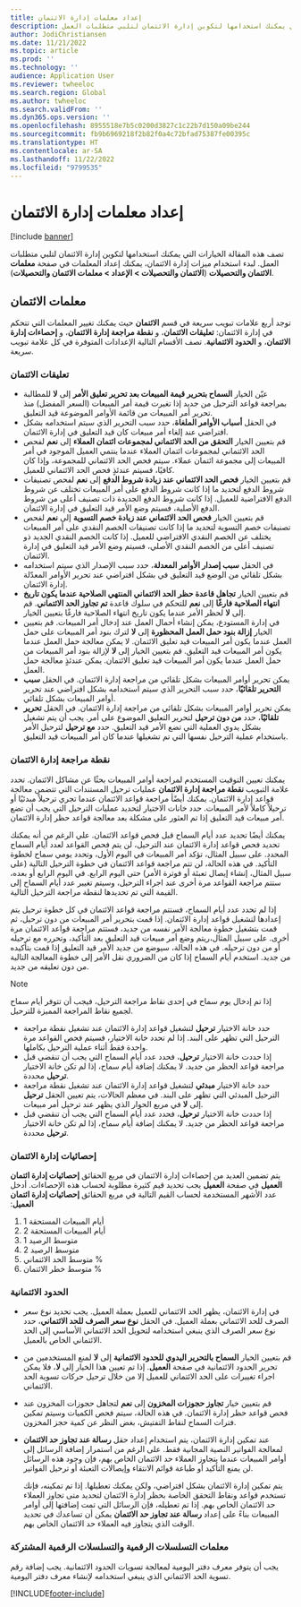 ```yaml
---
title: إعداد معلمات إدارة الائتمان‬
description: تصف هذه المقالة الخيارات التي يمكنك استخدامها لتكوين إدارة الائتمان لتلبي متطلبات العمل.
author: JodiChristiansen
ms.date: 11/21/2022
ms.topic: article
ms.prod: ''
ms.technology: ''
audience: Application User
ms.reviewer: twheeloc
ms.search.region: Global
ms.author: twheeloc
ms.search.validFrom: ''
ms.dyn365.ops.version: ''
ms.openlocfilehash: 8955518e7b5c0200d3827c1c22b7d150a09be244
ms.sourcegitcommit: fb9b6969218f2b82f0a4c72bfad75387fe00395c
ms.translationtype: HT
ms.contentlocale: ar-SA
ms.lasthandoff: 11/22/2022
ms.locfileid: "9799535"
---
```

# <a name="credit-management-parameters-setup"></a>إعداد معلمات إدارة الائتمان‬

[!include [banner](../includes/banner.md)]

تصف هذه المقالة الخيارات التي يمكنك استخدامها لتكوين إدارة الائتمان لتلبي متطلبات العمل. لبدء استخدام ميزات إدارة الائتمان، يمكنك إعداد المعلمات في صفحة  **معلمات الائتمان والتحصيلات** (**الائتمان والتحصيلات \> الإعداد \> معلمات الائتمان والتحصيلات**).

## <a name="credit-parameters"></a>معلمات الائتمان

توجد أربع علامات تبويب سريعة في قسم **الائتمان** حيث يمكنك تغيير المعلمات التي تتحكم في إدارة الائتمان: **تعليقات الائتمان**، و **نقطة مراجعة إدارة الائتمان**، و **إحصاءات إدارة الائتمان**، و **الحدود الائتمانية**. تصف الأقسام التالية الإعدادات المتوفرة في كل علامة تبويب سريعة.

### <a name="credit-holds"></a>تعليقات الائتمان

- عيّن الخيار **السماح بتحرير قيمة المبيعات بعد تحرير تعليق الأمر‬** إلى **لا** للمطالبة بمراجعة قواعد الترحيل من جديد إذا تغيرت قيمة أمر المبيعات (السعر المفضل) منذ تحرير أمر المبيعات من قائمة الأوامر الموضوعة قيد التعليق.
- في الحقل **أسباب الأوامر الملغاة**، حدد سبب التحرير الذي سيتم استخدامه بشكل افتراضي عند إلغاء أمر مبيعات كان قيد التعليق في إدارة الائتمان.
- قم بتعيين الخيار **التحقق من الحد الائتماني لمجموعات ائتمان العملاء** إلى **نعم** لفحص الحد الائتماني لمجموعات ائتمان العملاء عندما ينتمي العميل الموجود في أمر المبيعات إلى مجموعة ائتمان عملاء. سيتم فحص الحد الائتماني للمجموعة، وإذا كان كافيًا، فسيتم عندئذٍ فحص الحد الائتماني للعميل.
- قم بتعيين الخيار **فحص الحد الائتماني عند زيادة شروط الدفع** إلى **نعم** لفحص تصنيفات شروط الدفع لتحديد ما إذا كانت شروط الدفع على أمر المبيعات تختلف عن شروط الدفع الافتراضية للعميل. إذا كانت شروط الدفع الجديدة ذات تصنيف أعلى من شروط الدفع الأصلية، فسيتم وضع الأمر قيد التعليق في إدارة الائتمان.
- قم بتعيين الخيار **فحص الحد الائتماني عند زيادة خصم التسوية** إلى **نعم** لفحص تصنيفات خصم التسوية لتحديد ما إذا كانت تصنيفات الخصم النقدي على أمر المبيعات يختلف عن الخصم النقدي الافتراضي للعميل. إذا كانت الخصم النقدي الجديد ذو تصنيف أعلى من الخصم النقدي الأصلي، فسيتم وضع الأمر قيد التعليق في إدارة الائتمان.
- في الحقل **سبب إصدار الأوامر المعدلة‬**، حدد سبب الإصدار الذي سيتم استخدامه بشكل افتراضي عند تحرير الأوامر المعدّلة‏‎ بشكل تلقائي من الوضع قيد التعليق في إدارة الائتمان.
- قم بتعيين الخيار **تجاهل قاعدة حظر الحد الائتماني المنتهي الصلاحية عندما يكون تاريخ انتهاء الصلاحية فارغًا** إلى **نعم** للتحكم في سلوك قاعدة **تم تجاوز الحد الائتماني**. قم بتعيين الخيار‏‎ إلى **لا** لحظر الأمر عندما يكون تاريخ انتهاء الصلاحية فارغًا.
- في إدارة المستودع، يمكن إنشاء أحمال العمل عند إدخال أمر المبيعات. قم بتعيين الخيار **إزالة بنود حمل العمل المحظورة** إلى **لا** لترك بنود أمر المبيعات على حمل العمل عندما يكون أمر المبيعات قيد تعليق الائتمان. لا يمكن معالجة حمل العمل عندما يكون أمر المبيعات قيد التعليق. قم بتعيين الخيار إلى **لا** لإزالة بنود أمر المبيعات من حمل العمل عندما يكون أمر المبيعات قيد تعليق الائتمان. يمكن عندئذٍ معالجة حمل العمل.
- يمكن تحرير أوامر المبيعات بشكل تلقائي من مراجعة إدارة الائتمان. في الحقل **سبب التحرير تلقائيًا**، حدد سبب التحرير الذي سيتم استخدامه بشكل افتراضي عند تحرير أوامر المبيعات بشكل تلقائي.
- يمكن تحرير أوامر المبيعات بشكل تلقائي من مراجعة إدارة الائتمان. في الحقل **تحرير تلقائيًا**، حدد **من دون ترحيل** لتحرير التعليق الموضوع على أمر. يجب أن يتم تشغيل بشكل يدوي العملية التي تضع الأمر قيد التعليق. حدد **مع ترحيل** لترحيل الأمر باستخدام عملية الترحيل نفسها التي تم تشغيلها عندما كان أمر المبيعات قيد التعليق.

### <a name="credit-management-checkpoint"></a>نقطة مراجعة إدارة الائتمان

يمكنك تعيين التوقيت المستخدم لمراجعة أوامر المبيعات بحثًا عن مشاكل الائتمان. تحدد علامة التبويب **نقطة مراجعة إدارة الائتمان** عمليات ترحيل المستندات التي تتضمن معالجة قواعد إدارة الائتمان. يمكنك أيضًأ مراجعة قواعد الائتمان عندما تجري ترحيلاً مبدئيًا أو ترحيلاً كاملاً لأمر المبيعات. حدد خانات الاختيار لتحديد عمليات الترحيل التي يجب أن تضع أمر مبيعات قيد التعليق إذا تم العثور على مشكلة بعد معالجة قواعد حظر إدارة الائتمان.

يمكنك أيضًا تحديد عدد أيام السماح قبل فحص قواعد الائتمان. علي الرغم من أنه يمكنك تحديد فحص قواعد إدارة الائتمان عند الترحيل، لن يتم فحص القواعد لعدد أيام السماح المحدد. على سبيل المثال، تؤكد أمر المبيعات في اليوم الأول، وتحدد يومي سماح لخطوة التأكيد. في هذه الحالة، لن تتم مراجعة قواعد الائتمان في خطوة الترحيل التالية (على سبيل المثال، إنشاء إيصال تعبئة أو فوترة الأمر) حتى اليوم الرابع. في اليوم الرابع أو بعده، ستتم مراجعة القواعد مرة أخرى عند اجراء الترحيل، وسيتم تغيير عدد أيام السماح إلى القيمة التي تم تحديدها لنقطة مراجعة الترحيل التالية.

إذا لم تحدد عدد أيام السماح، فستتم مراجعة قواعد الائتمان في كل خطوة ترحيل يتم إعدادها لتشغيل قواعد إدارة الائتمان. إذا قمت بتحرير أمر المبيعات من دون ترحيل، ثم قمت بتشغيل خطوة معالجة الأمر نفسه من جديد، فستتم مراجعة قواعد الائتمان مرة أخرى. على سبيل المثال،ريتم وضع أمر مبيعات قيد التعليق بعد التأكيد، وتحرره مع ترحيله أو من دون ترحيله. في هذه الحالة، سيوضع من جديد الأمر قيد التعليق إذا قمت بتأكيده من جديد. استخدم أيام السماح إذا كان من الضروري نقل الأمر إلى خطوة المعالجة التالية من دون تعليقه من جديد.

> [!Note]
> إذا تم إدخال يوم سماح في إحدى نقاط مراجعة الترحيل، فيجب أن تتوفر أيام سماح لجميع نقاط المراجعة المميزة للترحيل.

- حدد خانة الاختيار **ترحيل** لتشغيل قواعد إدارة الائتمان عند تشغيل نقطة مراجعة الترحيل التي تظهر على البند. إذا لم تحدد خانة الاختيار، فسيتم فحص القواعد مرة واحدة فقط أثناء عملية الترحيل بكاملها.
- إذا حددت خانة الاختيار **ترحيل**، فحدد عدد أيام السماح التي يجب أن تنقضي قبل مراجعة قواعد الحظر من جديد. لا يمكنك إضافة أيام سماح، إذا لم تكن خانة الاختيار **ترحيل** محددة.
- حدد خانة الاختيار **مبدئي** لتشغيل قواعد إدارة الائتمان عند تشغيل نقطة مراجعة الترحيل المبدئي التي تظهر على البند. في معظم الحالات، يتم تعيين الحقل **ترحيل** إلى **لا** في مربع الحوار الذي يظهر عند ترحيل أمر مبيعات.
- إذا حددت خانة الاختيار **ترحيل**، فحدد عدد أيام السماح التي يجب أن تنقضي قبل مراجعة قواعد الحظر من جديد. لا يمكنك إضافة أيام سماح، إذا لم تكن خانة الاختيار **ترحيل** محددة.

### <a name="credit-management-statistics"></a>إحصائيات إدارة الائتمان

يتم تضمين العديد من إحصاءات إدارة الائتمان في مربع الحقائق **إحصائيات إدارة ائتمان العميل** في صفحة **العميل** يجب تحديد قيم كثيرة مطلوبة لحساب هذه الإحصاءات. أدخل عدد الأشهر المستخدمة لحساب القيم التالية في مربع الحقائق **إحصائيات إدارة ائتمان العميل‬‏‫**:

1. أيام المبيعات المستحقة 1
2. أيام المبيعات المستحقة 2
3. متوسط الرصيد 1
4. متوسط الرصيد 2
5. متوسط الحد الائتماني %
6. متوسط خطر الائتمان %

### <a name="credit-limits"></a>الحدود الائتمانية

- في إدارة الائتمان، يظهر الحد الائتماني للعميل بعملة العميل. يجب تحديد نوع سعر الصرف للحد الائتماني بعملة العميل. في الحقل **نوع سعر الصرف للحد الائتماني**، حدد نوع سعر الصرف الذي ينبغي استخدامه لتحويل الحد الائتماني الأساسي إلى الحد الائتماني الخاص بالعميل.
- قم بتعيين الخيار **السماح بالتحرير اليدوي للحدود الائتمانية** إلى **لا** لمنع المستخدمين من تحرير الحدود الائتمانية في صفحة **العميل**. إذا تم تعيين هذا الخيار إلى **لا**، فلا يمكن اجراء تغييرات على الحد الائتماني للعميل إلا من خلال ترحيل حركات تسوية الحد الائتماني.
- قم بتعيين خيار **تجاوز حجوزات المخزون** إلى **نعم** لتجاهل حجوزات المخزون عند فحص قواعد حظر إدارة الائتمان. في هذه الحالة، سيتم فحص الكميات وسيتم تمكين فترات السماح لنقاط التفتيش، بغض النظر عن كمية حجز المخزون.
- عند تمكين إدارة الائتمان، يتم استخدام إعداد حقل **رسالة عند تجاوز حد الائتمان** لمعالجة الفواتير النصية المجانية فقط. على الرغم من استمرار إضافة الرسائل إلى أوامر المبيعات عندما يتجاوز العملاء حد الائتمان الخاص بهم، فإن وجود هذه الرسائل لن يمنع التأكيد أو طباعة قوائم الانتقاء وإيصالات التعبئة أو ترحيل الفواتير.

    يتم تمكين إدارة الائتمان بشكل افتراضي، ولكن يمكنك تعطيلها. إذا تم تمكينه، فإنك تستخدم قواعد ونقاط التحقق الخاصة بحظر إدارة الائتمان لتحديد متى تجاوز العملاء حد الائتمان الخاص بهم. إذا تم تعطيله، فإن الرسائل التي تمت إضافتها إلى أوامر المبيعات بناءً على إعداد **رسالة عند تجاوز حد الائتمان** يمكن أن تساعدك في تحديد الوقت الذي يتجاوز فيه العملاء حد الائتمان الخاص بهم.

### <a name="number-sequences-and-shared-number-sequence-parameters"></a>معلمات التسلسلات الرقمية‬ والتسلسلات الرقمية المشتركة

يجب أن يتوفر معرف دفتر اليومية لمعالجة تسويات الحدود الائتمانية. يجب إضافة رقم تسوية الحد الائتماني الذي ينبغي استخدامه لإنشاء معرف دفتر اليومية.


[!INCLUDE[footer-include](../../includes/footer-banner.md)]
